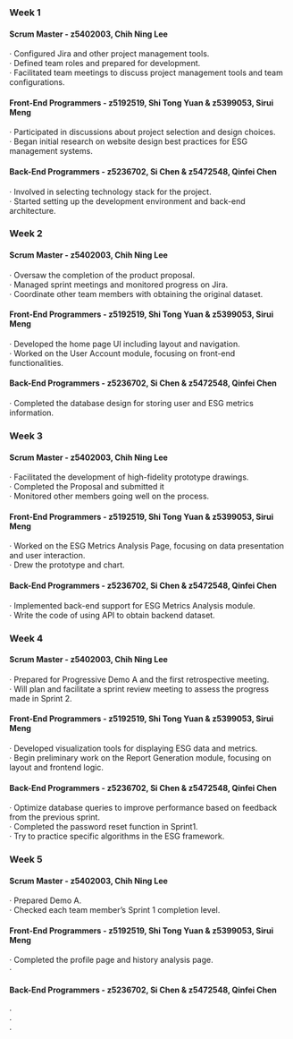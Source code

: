### Week 1

#### Scrum Master - z5402003, Chih Ning Lee
· Configured Jira and other project management tools.  
· Defined team roles and prepared for development.  
· Facilitated team meetings to discuss project management tools and team configurations.

#### Front-End Programmers - z5192519, Shi Tong Yuan & z5399053, Sirui Meng
· Participated in discussions about project selection and design choices.  
· Began initial research on website design best practices for ESG management systems.

#### Back-End Programmers - z5236702, Si Chen & z5472548, Qinfei Chen
· Involved in selecting technology stack for the project.  
· Started setting up the development environment and back-end architecture.

  

### Week 2

#### Scrum Master - z5402003, Chih Ning Lee
· Oversaw the completion of the product proposal.  
· Managed sprint meetings and monitored progress on Jira.  
· Coordinate other team members with obtaining the original dataset.

#### Front-End Programmers - z5192519, Shi Tong Yuan & z5399053, Sirui Meng
· Developed the home page UI including layout and navigation.  
· Worked on the User Account module, focusing on front-end functionalities.

#### Back-End Programmers - z5236702, Si Chen & z5472548, Qinfei Chen
· Completed the database design for storing user and ESG metrics information.  



### Week 3

#### Scrum Master - z5402003, Chih Ning Lee
· Facilitated the development of high-fidelity prototype drawings.  
· Completed the Proposal and submitted it  
· Monitored other members going well on the process.

#### Front-End Programmers - z5192519, Shi Tong Yuan & z5399053, Sirui Meng
· Worked on the ESG Metrics Analysis Page, focusing on data presentation and user interaction.  
· Drew the prototype and chart. 

#### Back-End Programmers - z5236702, Si Chen & z5472548, Qinfei Chen
· Implemented back-end support for ESG Metrics Analysis module.  
· Write the code of using API to obtain backend dataset.



### Week 4

#### Scrum Master - z5402003, Chih Ning Lee
· Prepared for Progressive Demo A and the first retrospective meeting.  
· Will plan and facilitate a sprint review meeting to assess the progress made in Sprint 2.

#### Front-End Programmers - z5192519, Shi Tong Yuan & z5399053, Sirui Meng
· Developed visualization tools for displaying ESG data and metrics.    
· Begin preliminary work on the Report Generation module, focusing on layout and frontend logic.

#### Back-End Programmers - z5236702, Si Chen & z5472548, Qinfei Chen
· Optimize database queries to improve performance based on feedback from the previous sprint.    
· Completed the password reset function in Sprint1.  
· Try to practice specific algorithms in the ESG framework.



### Week 5

#### Scrum Master - z5402003, Chih Ning Lee
· Prepared Demo A.  
· Checked each team member’s Sprint 1 completion level.

#### Front-End Programmers - z5192519, Shi Tong Yuan & z5399053, Sirui Meng
· Completed the profile page and history analysis page.    
· 

#### Back-End Programmers - z5236702, Si Chen & z5472548, Qinfei Chen
·     
·   
· 

